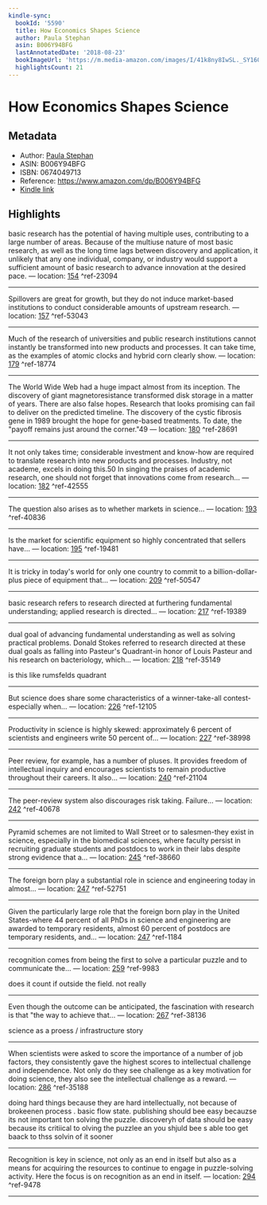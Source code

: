 ```yaml
---
kindle-sync:
  bookId: '5590'
  title: How Economics Shapes Science
  author: Paula Stephan
  asin: B006Y94BFG
  lastAnnotatedDate: '2018-08-23'
  bookImageUrl: 'https://m.media-amazon.com/images/I/41k8ny8IwSL._SY160.jpg'
  highlightsCount: 21
---
```

# How Economics Shapes Science
## Metadata
* Author: [Paula Stephan](https://www.amazon.comundefined)
* ASIN: B006Y94BFG
* ISBN: 0674049713
* Reference: https://www.amazon.com/dp/B006Y94BFG
* [Kindle link](kindle://book?action=open&asin=B006Y94BFG)

## Highlights
basic research has the potential of having multiple uses, contributing to a large number of areas. Because of the multiuse nature of most basic research, as well as the long time lags between discovery and application, it unlikely that any one individual, company, or industry would support a sufficient amount of basic research to advance innovation at the desired pace. — location: [154](kindle://book?action=open&asin=B006Y94BFG&location=154) ^ref-23094

---
Spillovers are great for growth, but they do not induce market-based institutions to conduct considerable amounts of upstream research. — location: [157](kindle://book?action=open&asin=B006Y94BFG&location=157) ^ref-53043

---
Much of the research of universities and public research institutions cannot instantly be transformed into new products and processes. It can take time, as the examples of atomic clocks and hybrid corn clearly show. — location: [179](kindle://book?action=open&asin=B006Y94BFG&location=179) ^ref-18774

---
The World Wide Web had a huge impact almost from its inception. The discovery of giant magnetoresistance transformed disk storage in a matter of years. There are also false hopes. Research that looks promising can fail to deliver on the predicted timeline. The discovery of the cystic fibrosis gene in 1989 brought the hope for gene-based treatments. To date, the "payoff remains just around the corner."49 — location: [180](kindle://book?action=open&asin=B006Y94BFG&location=180) ^ref-28691

---
It not only takes time; considerable investment and know-how are required to translate research into new products and processes. Industry, not academe, excels in doing this.50 In singing the praises of academic research, one should not forget that innovations come from research… — location: [182](kindle://book?action=open&asin=B006Y94BFG&location=182) ^ref-42555

---
The question also arises as to whether markets in science… — location: [193](kindle://book?action=open&asin=B006Y94BFG&location=193) ^ref-40836

---
Is the market for scientific equipment so highly concentrated that sellers have… — location: [195](kindle://book?action=open&asin=B006Y94BFG&location=195) ^ref-19481

---
It is tricky in today's world for only one country to commit to a billion-dollar-plus piece of equipment that… — location: [209](kindle://book?action=open&asin=B006Y94BFG&location=209) ^ref-50547

---
basic research refers to research directed at furthering fundamental understanding; applied research is directed… — location: [217](kindle://book?action=open&asin=B006Y94BFG&location=217) ^ref-19389

---
dual goal of advancing fundamental understanding as well as solving practical problems. Donald Stokes referred to research directed at these dual goals as falling into Pasteur's Quadrant-in honor of Louis Pasteur and his research on bacteriology, which… — location: [218](kindle://book?action=open&asin=B006Y94BFG&location=218) ^ref-35149

is this like rumsfelds quadrant

---
But science does share some characteristics of a winner-take-all contest-especially when… — location: [226](kindle://book?action=open&asin=B006Y94BFG&location=226) ^ref-12105

---
Productivity in science is highly skewed: approximately 6 percent of scientists and engineers write 50 percent of… — location: [227](kindle://book?action=open&asin=B006Y94BFG&location=227) ^ref-38998

---
Peer review, for example, has a number of pluses. It provides freedom of intellectual inquiry and encourages scientists to remain productive throughout their careers. It also… — location: [240](kindle://book?action=open&asin=B006Y94BFG&location=240) ^ref-21104

---
The peer-review system also discourages risk taking. Failure… — location: [242](kindle://book?action=open&asin=B006Y94BFG&location=242) ^ref-40678

---
Pyramid schemes are not limited to Wall Street or to salesmen-they exist in science, especially in the biomedical sciences, where faculty persist in recruiting graduate students and postdocs to work in their labs despite strong evidence that a… — location: [245](kindle://book?action=open&asin=B006Y94BFG&location=245) ^ref-38660

---
The foreign born play a substantial role in science and engineering today in almost… — location: [247](kindle://book?action=open&asin=B006Y94BFG&location=247) ^ref-52751

---
Given the particularly large role that the foreign born play in the United States-where 44 percent of all PhDs in science and engineering are awarded to temporary residents, almost 60 percent of postdocs are temporary residents, and… — location: [247](kindle://book?action=open&asin=B006Y94BFG&location=247) ^ref-1184

---
recognition comes from being the first to solve a particular puzzle and to communicate the… — location: [259](kindle://book?action=open&asin=B006Y94BFG&location=259) ^ref-9983

does it count if outside the field. not really

---
Even though the outcome can be anticipated, the fascination with research is that "the way to achieve that… — location: [267](kindle://book?action=open&asin=B006Y94BFG&location=267) ^ref-38136

science as a proess / infrastructure story 

---
When scientists were asked to score the importance of a number of job factors, they consistently gave the highest scores to intellectual challenge and independence. Not only do they see challenge as a key motivation for doing science, they also see the intellectual challenge as a reward. — location: [286](kindle://book?action=open&asin=B006Y94BFG&location=286) ^ref-35188

doing hard things because they are hard intellectually, not because of brokeenen process . basic flow state. publishing should bee easy becauzse its not important ton solving the puzzle. discoveryh of data should be easy because its critiical to olving the puzzlee an you shjuld  bee s able too get baack to thss solvin of it sooner

---
Recognition is key in science, not only as an end in itself but also as a means for acquiring the resources to continue to engage in puzzle-solving activity. Here the focus is on recognition as an end in itself. — location: [294](kindle://book?action=open&asin=B006Y94BFG&location=294) ^ref-9478

---
